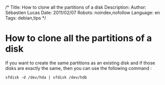 /*
Title: How to clone all the partitions of a disk
Description: 
Author: Sébastien Lucas
Date: 2011/02/07
Robots: noindex,nofollow
Language: en
Tags: debian,tips
*/
# How to clone all the partitions of a disk

If you want to create the same partitions as an existing disk and if those disks are exactly the same, then you can use the following command :

```
sfdisk -d /dev/hda | sfdisk /dev/hdb
```


